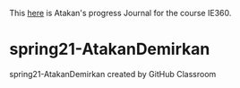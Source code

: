 This [here](https://bu-ie-360.github.io/spring21-AtakanDemirkan/) is Atakan's progress Journal for the course IE360.
# spring21-AtakanDemirkan
spring21-AtakanDemirkan created by GitHub Classroom

